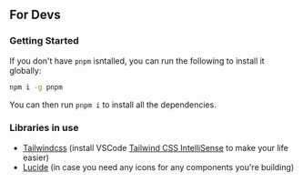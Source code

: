 ## For Devs

### Getting Started

If you don't have `pnpm` isntalled, you can run the following to install it globally:

```sh
npm i -g pnpm
```

You can then run `pnpm i` to install all the dependencies.

### Libraries in use

- [Tailwindcss](https://tailwindcss.com/) (install VSCode [Tailwind CSS IntelliSense](https://marketplace.visualstudio.com/items?itemName=bradlc.vscode-tailwindcss) to make your life easier)
- [Lucide](https://lucide.dev/icons/) (in case you need any icons for any components you're building)
